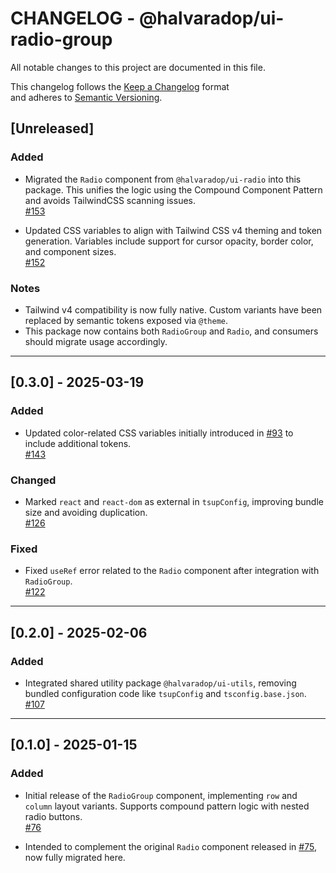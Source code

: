 # CHANGELOG - @halvaradop/ui-radio-group

All notable changes to this project are documented in this file.

This changelog follows the [Keep a Changelog](https://keepachangelog.com/en/1.1.0/) format  
and adheres to [Semantic Versioning](https://semver.org/spec/v2.0.0.html).

## [Unreleased]

### Added

- Migrated the `Radio` component from `@halvaradop/ui-radio` into this package. This unifies the logic using the Compound Component Pattern and avoids TailwindCSS scanning issues.  
  [#153](https://github.com/halvaradop/ui/pull/153)

- Updated CSS variables to align with Tailwind CSS v4 theming and token generation. Variables include support for cursor opacity, border color, and component sizes.  
  [#152](https://github.com/halvaradop/ui/pull/152)

### Notes

- Tailwind v4 compatibility is now fully native. Custom variants have been replaced by semantic tokens exposed via `@theme`.
- This package now contains both `RadioGroup` and `Radio`, and consumers should migrate usage accordingly.

---

## [0.3.0] - 2025-03-19

### Added

- Updated color-related CSS variables initially introduced in [#93](https://github.com/halvaradop/ui/pull/93) to include additional tokens.  
  [#143](https://github.com/halvaradop/ui/pull/143)

### Changed

- Marked `react` and `react-dom` as external in `tsupConfig`, improving bundle size and avoiding duplication.  
  [#126](https://github.com/halvaradop/ui/pull/126)

### Fixed

- Fixed `useRef` error related to the `Radio` component after integration with `RadioGroup`.  
  [#122](https://github.com/halvaradop/ui/pull/122)

---

## [0.2.0] - 2025-02-06

### Added

- Integrated shared utility package `@halvaradop/ui-utils`, removing bundled configuration code like `tsupConfig` and `tsconfig.base.json`.  
  [#107](https://github.com/halvaradop/ui/pull/107)

---

## [0.1.0] - 2025-01-15

### Added

- Initial release of the `RadioGroup` component, implementing `row` and `column` layout variants. Supports compound pattern logic with nested radio buttons.  
  [#76](https://github.com/halvaradop/ui/pull/76)

- Intended to complement the original `Radio` component released in [#75](https://github.com/halvaradop/ui/pull/75), now fully migrated here.
